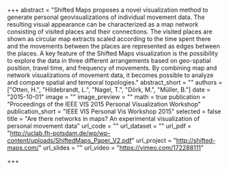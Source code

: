 +++
abstract = "Shifted Maps proposes a novel visualization method to generate personal geovisualizations of individual movement data. The resulting visual appearance can be characterized as a map network consisting of visited places and their connections. The visited places are shown as circular map extracts scaled according to the time spent there and the movements between the places are represented as edges between the places. A key feature of the Shifted Maps visualization is the possibility to explore the data in three different arrangements based on geo-spatial position, travel time, and frequency of movements. By combining map and network visualizations of movement data, it becomes possible to analyze and compare spatial and temporal topologies."
abstract_short = ""
authors = ["Otten, H.", "Hildebrandt, L.", "Nagel, T.", "Dörk, M.", "Müller, B."]
date = "2015-10-01"
image = ""
image_preview = ""
math = true
publication = "Proceedings of the IEEE VIS 2015 Personal Visualization Workshop"
publication_short = "IEEE VIS Personal Vis Workshop 2015"
selected = false
title = "Are there networks in maps? An experimental visualization of personal movement data"
url_code = ""
url_dataset = ""
url_pdf = "http://uclab.fh-potsdam.de/wp/wp-content/uploads/ShiftedMaps_Paper_V2.pdf"
url_project = "http://shifted-maps.com/"
url_slides = ""
url_video = "https://vimeo.com/172288111"

+++
